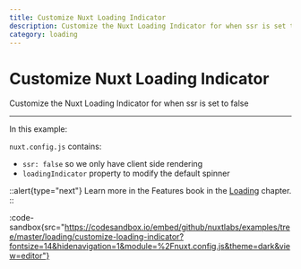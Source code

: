 ```yaml
---
title: Customize Nuxt Loading Indicator
description: Customize the Nuxt Loading Indicator for when ssr is set to false
category: loading
---
```

# Customize Nuxt Loading Indicator

Customize the Nuxt Loading Indicator for when ssr is set to false

---

In this example:

`nuxt.config.js` contains:

- `ssr: false` so we only have client side rendering
- `loadingIndicator` property to modify the default spinner

::alert{type="next"}
Learn more in the Features book in the [Loading](/docs/features/loading) chapter.
::

:code-sandbox{src="https://codesandbox.io/embed/github/nuxtlabs/examples/tree/master/loading/customize-loading-indicator?fontsize=14&hidenavigation=1&module=%2Fnuxt.config.js&theme=dark&view=editor"}
